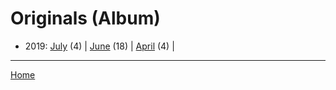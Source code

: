 # Originals (Album)

  * 2019: 
      [July](./originals-album-2019-07.md) (4) | 
      [June](./originals-album-2019-06.md) (18) | 
      [April](./originals-album-2019-04.md) (4) | 

----

[Home](../)
